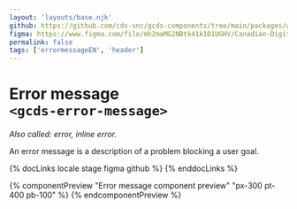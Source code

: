 ```yaml
---
layout: 'layouts/base.njk'
github: https://github.com/cds-snc/gcds-components/tree/main/packages/web/src/components/gcds-error-message
figma: https://www.figma.com/file/mh2maMG2NBtk41k1O1UGHV/Canadian-Digital-Service%E2%80%A8---GC-Design-System?node-id=479%3A317&t=ciEmm7GYyGAY73zZ-0
permalink: false
tags: ['errormessageEN', 'header']
---
```


# Error message <br>`<gcds-error-message>`

_Also called: error, inline error._

An error message is a description of a problem blocking a user goal.

{% docLinks locale stage figma github %}
{% enddocLinks %}

{% componentPreview "Error message component preview" "px-300 pt-400 pb-100" %}
<gcds-error-message message="Error message or validation message."></gcds-error-message>
{% endcomponentPreview %}
